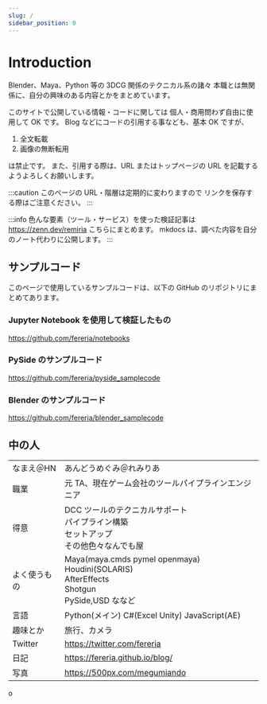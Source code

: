 ```yaml
---
slug: /
sidebar_position: 0
---
```


# Introduction

Blender、Maya、Python 等の 3DCG 関係のテクニカル系の諸々
本職とは無関係に、自分の興味のある内容とかをまとめています。

このサイトで公開している情報・コードに関しては
個人・商用問わず自由に使用して OK です。
Blog などにコードの引用する事なども、基本 OK ですが、

1. 全文転載
2. 画像の無断転用

は禁止です。
また、引用する際は、URL またはトップページの URL を記載するようよろしくお願いします。

:::caution
このページの URL・階層は定期的に変わりますので
リンクを保存する際はご注意ください。
:::

:::info
色んな要素（ツール・サービス）を使った検証記事は
https://zenn.dev/remiria
こちらにまとめます。
mkdocs は、調べた内容を自分のノート代わりに公開します。
:::

## サンプルコード

このページで使用しているサンプルコードは、以下の GitHub のリポジトリにまとめてあります。

### Jupyter Notebook を使用して検証したもの

https://github.com/fereria/notebooks

### PySide のサンプルコード

https://github.com/fereria/pyside_samplecode

### Blender のサンプルコード

https://github.com/fereria/blender_samplecode

## 中の人

|              |                                                                                                        |
| ------------ | ------------------------------------------------------------------------------------------------------ |
| なまえ＠HN   | あんどうめぐみ＠れみりあ                                                                               |
| 職業         | 元 TA、現在ゲーム会社のツールパイプラインエンジニア                                                    |
| 得意         | DCC ツールのテクニカルサポート<br/>パイプライン構築<br/>セットアップ<br/>その他色々なんでも屋          |
| よく使うもの | Maya(maya.cmds pymel openmaya)<br/>Houdini(SOLARIS)<br/>AfterEffects<br/>Shotgun<br/>PySide,USD ななど |
| 言語         | Python(メイン) C#(Excel Unity) JavaScript(AE)                                                          |
| 趣味とか     | 旅行、カメラ                                                                                           |
| Twitter      | https://twitter.com/fereria                                                                            |
| 日記         | https://fereria.github.io/blog/                                                                        |
| 写真         | https://500px.com/megumiando                                                                           |
o